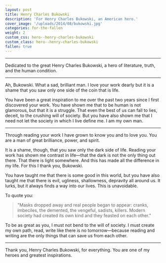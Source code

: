 ```yaml
---
layout: post
title: Henry Charles Bukowski
description: 'For Henry Charles Bukowski, an American hero.'
cover_image: '/uploads/2014/08/bukowski.jpg'
categories: for-the-fallen
weight: 2
custom_css: hero--henry-charles-bukowski
custom_class: hero--henry-charles-bukowski
fallen: true
---
```

<hr class="hr--long">
<p class="text--lead">Dedicated to the great Henry Charles Bukowski, a hero of literature, truth, and the human condition.</p>
<hr class="hr--long">

Ah, Bukowski. What a sad, brilliant man. I love your work dearly but it is a shame that you saw only one side of the coin that is life.

You have been a great inspiration to me over the past two years since I first discovered your work. You have shown me that to be human is not glamorous, but that it is a struggle. That even the best of us can fall to lies, deceit, to the crushing will of society. But you have also shown me that I need not let the society in which I live define me. I am my own man.

<hr class="hr—short">

Through reading your work I have grown to know you and to love you. You are a man of great brilliance, power, and spirit.

It is a shame, though, that you saw only the dark side of life. Reading your work has shown me contrast in life—that the dark is not the only thing out there. That there is light somewhere. And this has made all the difference in my life. For this I thank you, Bukowski.

You have taught me that there is some good in this world, but you have also taught me that there is evil, ugliness, shallowness, depravity all around us. It lurks, but it always finds a way into our lives. This is unavoidable.

To quote you:

> "Masks dropped away and real people began to appear: cranks, imbeciles, the demented, the vengeful, sadists, killers. Modern society had created its own kind and they feasted on each other."

To be as great as you, I must not bend to the will of society. I must create my own path, read, write like there is no tomorrow—because reading and writing are the only things that can save us from each other.

<hr class="hr--short">

Thank you, Henry Charles Bukowski, for everything. You are one of my heroes and greatest inspirations.